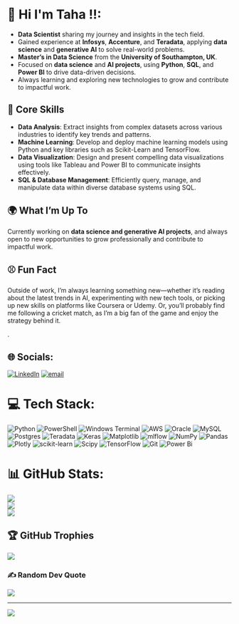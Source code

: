 # 💫 Hi I'm Taha !!:
- **Data Scientist** sharing my journey and insights in the tech field.
- Gained experience at **Infosys**, **Accenture**, and **Teradata**, applying **data science** and **generative AI** to solve real-world problems.
- **Master’s in Data Science** from the **University of Southampton, UK**.
- Focused on **data science** and **AI projects**, using **Python**, **SQL**, and **Power BI** to drive data-driven decisions.
- Always learning and exploring new technologies to grow and contribute to impactful work.


## 🔧 Core Skills
- **Data Analysis**: Extract insights from complex datasets across various industries to identify key trends and patterns.  
- **Machine Learning**: Develop and deploy machine learning models using Python and key libraries such as Scikit-Learn and TensorFlow.  
- **Data Visualization**: Design and present compelling data visualizations using tools like Tableau and Power BI to communicate insights effectively.  
- **SQL & Database Management**: Efficiently query, manage, and manipulate data within diverse database systems using SQL.

## 🌍 What I’m Up To

Currently working on **data science and generative AI projects**, and always open to new opportunities to grow professionally and contribute to impactful work.

## ⚾ Fun Fact

Outside of work, I’m always learning something new—whether it’s reading about the latest trends in AI, experimenting with new tech tools, or picking up new skills on platforms like Coursera or Udemy. Or, you’ll probably find me following a cricket match, as I’m a big fan of the game and enjoy the strategy behind it.

.



## 🌐 Socials:
[![LinkedIn](https://img.shields.io/badge/LinkedIn-%230077B5.svg?logo=linkedin&logoColor=white)](https://linkedin.com/in/https:/www.linkedin.com/in/taha-rizvi-6b4547151/) [![email](https://img.shields.io/badge/Email-D14836?logo=gmail&logoColor=white)](mailto:taharizvi19@gmail.com) 

# 💻 Tech Stack:
![Python](https://img.shields.io/badge/python-3670A0?style=for-the-badge&logo=python&logoColor=ffdd54) ![PowerShell](https://img.shields.io/badge/PowerShell-%235391FE.svg?style=for-the-badge&logo=powershell&logoColor=white) ![Windows Terminal](https://img.shields.io/badge/Windows%20Terminal-%234D4D4D.svg?style=for-the-badge&logo=windows-terminal&logoColor=white) ![AWS](https://img.shields.io/badge/AWS-%23FF9900.svg?style=for-the-badge&logo=amazon-aws&logoColor=white) ![Oracle](https://img.shields.io/badge/Oracle-F80000?style=for-the-badge&logo=oracle&logoColor=white) ![MySQL](https://img.shields.io/badge/mysql-4479A1.svg?style=for-the-badge&logo=mysql&logoColor=white) ![Postgres](https://img.shields.io/badge/postgres-%23316192.svg?style=for-the-badge&logo=postgresql&logoColor=white) ![Teradata](https://img.shields.io/badge/Teradata-F37440?style=for-the-badge&logo=teradata&logoColor=white) ![Keras](https://img.shields.io/badge/Keras-%23D00000.svg?style=for-the-badge&logo=Keras&logoColor=white) ![Matplotlib](https://img.shields.io/badge/Matplotlib-%23ffffff.svg?style=for-the-badge&logo=Matplotlib&logoColor=black) ![mlflow](https://img.shields.io/badge/mlflow-%23d9ead3.svg?style=for-the-badge&logo=numpy&logoColor=blue) ![NumPy](https://img.shields.io/badge/numpy-%23013243.svg?style=for-the-badge&logo=numpy&logoColor=white) ![Pandas](https://img.shields.io/badge/pandas-%23150458.svg?style=for-the-badge&logo=pandas&logoColor=white) ![Plotly](https://img.shields.io/badge/Plotly-%233F4F75.svg?style=for-the-badge&logo=plotly&logoColor=white) ![scikit-learn](https://img.shields.io/badge/scikit--learn-%23F7931E.svg?style=for-the-badge&logo=scikit-learn&logoColor=white) ![Scipy](https://img.shields.io/badge/SciPy-%230C55A5.svg?style=for-the-badge&logo=scipy&logoColor=%white) ![TensorFlow](https://img.shields.io/badge/TensorFlow-%23FF6F00.svg?style=for-the-badge&logo=TensorFlow&logoColor=white) ![Git](https://img.shields.io/badge/git-%23F05033.svg?style=for-the-badge&logo=git&logoColor=white) ![Power Bi](https://img.shields.io/badge/power_bi-F2C811?style=for-the-badge&logo=powerbi&logoColor=black)
# 📊 GitHub Stats:
![](https://github-readme-stats.vercel.app/api?username=trizvi94&theme=dark&hide_border=true&include_all_commits=false&count_private=false)<br/>
![](https://nirzak-streak-stats.vercel.app/?user=trizvi94&theme=dark&hide_border=true)<br/>
![](https://github-readme-stats.vercel.app/api/top-langs/?username=trizvi94&theme=dark&hide_border=true&include_all_commits=false&count_private=false&layout=compact)

## 🏆 GitHub Trophies
![](https://github-profile-trophy.vercel.app/?username=trizvi94&theme=radical&no-frame=false&no-bg=true&margin-w=4)

### ✍️ Random Dev Quote
![](https://quotes-github-readme.vercel.app/api?type=horizontal&theme=radical)

---
[![](https://visitcount.itsvg.in/api?id=trizvi94&icon=0&color=0)](https://visitcount.itsvg.in)

<!-- Proudly created with GPRM ( https://gprm.itsvg.in ) -->
